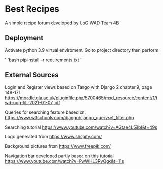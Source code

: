 # Best Recipes

A simple recipe forum developed by UoG WAD Team 4B

## Deployment

Activate python 3.9 virtual enviroment. Go to project directory then perform 

'''bash
pip install –r requirements.txt
'''

## External Sources

Login and Register views based on Tango with Django 2 chapter 9, page 148-171
https://moodle.gla.ac.uk/pluginfile.php/5700465/mod_resource/content/1/twd-uog-lib-2021-01-07.pdf

Queries for searching feature based on:
https://www.w3schools.com/django/django_queryset_filter.php

Searching tutorial
https://www.youtube.com/watch?v=AGtae4L5BbI&t=49s

Logo generated from
https://www.shopify.com/

Background pictures from
https://www.freepik.com/

Navigation bar developed partly based on this tutorial
https://www.youtube.com/watch?v=PwWHL3RyQgk&t=11s
